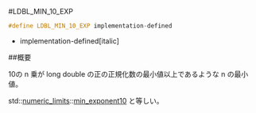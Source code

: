 #LDBL_MIN_10_EXP

```cpp
#define LDBL_MIN_10_EXP implementation-defined
```
* implementation-defined[italic]

##概要

10の n 乗が long double の正の正規化数の最小値以上であるような n の最小値。

std::[numeric_limits](/reference/limits/numeric_limits.md)<long double>::[min_exponent10](/reference/limits/numeric_limits/min_exponent10.md) と等しい。
